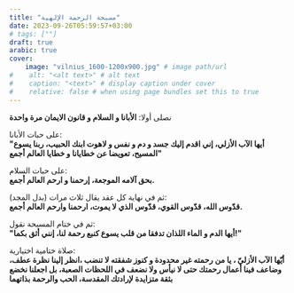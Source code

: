 ```yaml
---
title: "مسبحة الرحمة الإلهية"
date: 2023-09-26T05:59:57+03:00
# tags: [""]
draft: true
arabic: true
cover:
    image: "vilnius_1600-1200x900.jpg" # image path/url
#    alt: "<alt text>" # alt text
#    caption: "<text>" # display caption under cover
#    relative: false # when using page bundles set this to true
---
```


 
 نصلى أولا:  **الأبانا و السلام و قانون الايمان مرة واحدة**
  
على حبات الأبانا:  
**"أيها الآب الأزلي، إني اقدم إليك جسد و دم و نفس و لاهوت ابنك الحبيب، ربنا يسوع المسيح، تعويضا عن خطايانا و خطايا العالم أجمع"**

على حبات السلام:   
**بحق آلامه الموجعة، إرحمنا و ارحم العالم أجمع.**

ثم في نهاية كل عقد يقال ثلاث مرات (بدل المجد):  
**قدّوس الله، قدّوس القوي، قدّوس الذي لا يموت، ارحمنا وارحم العالم أجمع.**

ثم في ختام المسبحة نقول:   
**"أيها الدم و الماء اللذان تدفقا من قلب يسوع كنبع رحمة لنا، إنني أثق بكما!"**
  
صلاة ختامية اختيارية:  
**أيّها الآب الأزليّ ، يا من رحمته غير محدودة و كنوز شفقته لا تنضب ،انظر إلينا نظرة عطف، وضاعف فينا أعمال رحمتك حتى لا نيأس ولا نضعف في اللحظات الصعبة، بل اجعلنا نخضع بثقة متزايدة لإرادتك المقدسة، الحب والرحمة بذاتهما**